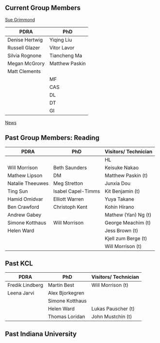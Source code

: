 ## Current Group Members

[Sue Grimmond](https://suegrimmond.github.io/Sue)

| PDRA | PhD |
|---|--|
| Denise Hertwig | Yiqing Liu |
| Russell Glazer | Vitor Lavor |
| Silvia Rognone | Tiancheng Ma |
| Megan McGrory | Matthew Paskin |
| Matt Clements | |
|  | MF
|| CAS
|| DL
|| DT
||GI

[News](https://suegrimmond.github.io/News)

## Past Group Members: Reading

| PDRA | PhD | Visitors/ Technician |
|---|--| --|
| | | HL|
Will Morrison | Beth Saunders|  Keisuke Nakao
Mathew Lipson  | DM | Matthew Paskin (t)
Natalie Theeuwes| Meg Stretton| Junxia Dou
Ting Sun | Isabel Capel-Timms  | Kit Benjamin (t)
Hamid Omidvar | Elliott Warren | Yuya Takane
Ben Crawford | Christoph Kent | Kohin Hirano
Andrew Gabey | | Mathew (Yan) Ng (t)
| Simone Kotthaus| Will Morrison| George Meachim (t)
| Helen Ward |  | Jess Brown (t)
| |  | Kjell zum Berge (t)
| | | Will Morrison (t)

## Past KCL

| PDRA | PhD | Visitors/ Technician |
|---|--| --|
| Fredik Lindberg  | Martin Best | Will Morrison (t)
| Leena Jarvi | Alex Bjorkegren| |
| | Simone Kotthaus | |
| | Helen Ward |   Lukas Pauscher (t) |
| | Thomas Loridan | John Mustchin (t)

## Past Indiana University
